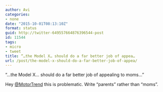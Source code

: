 ```yaml
---
author: Avi
categories:
- none
date: "2015-10-01T08:13:10Z"
format: status
guid: http://twitter-649557664876396544-post
id: 11544
tags:
- micro
- tweet
title: “…the Model X… should do a far better job of appea…
url: /post/the-model-x-should-do-a-far-better-job-of-appea/
---
```

“…the Model X… should do a far better job of appealing to moms…”

Hey [@MotorTrend](http://twitter.com/MotorTrend) this is problematic. Write “parents” rather than “moms”.